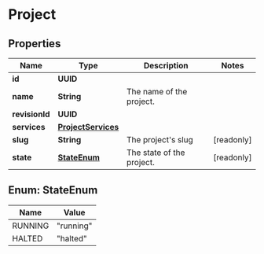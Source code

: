 

# Project


## Properties

Name | Type | Description | Notes
------------ | ------------- | ------------- | -------------
**id** | **UUID** |  | 
**name** | **String** | The name of the project. | 
**revisionId** | **UUID** |  | 
**services** | [**ProjectServices**](ProjectServices.md) |  | 
**slug** | **String** | The project&#39;s slug |  [readonly]
**state** | [**StateEnum**](#StateEnum) | The state of the project. |  [readonly]



## Enum: StateEnum

Name | Value
---- | -----
RUNNING | &quot;running&quot;
HALTED | &quot;halted&quot;



